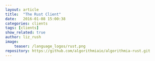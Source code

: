 ```yaml
---
layout: article
title:  "The Rust Client"
date:   2016-01-08 15:00:38
categories: clients
tags: [clients]
show_related: true
author: liz_rush
image:
    teaser: /language_logos/rust.png
repository: https://github.com/algorithmiaio/algorithmia-rust.git
---
```

